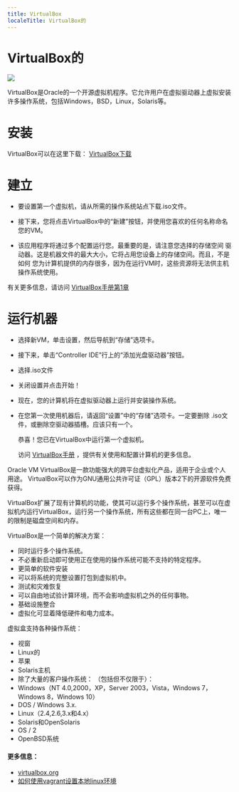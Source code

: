 ```yaml
---
title: VirtualBox
localeTitle: VirtualBox的
---
```

# VirtualBox的

![](https://upload.wikimedia.org/wikipedia/commons/d/d5/Virtualbox_logo.png)

VirtualBox是Oracle的一个开源虚拟机程序。它允许用户在虚拟驱动器上虚拟安装许多操作系统，包括Windows，BSD，Linux，Solaris等。

# 安装

VirtualBox可以在这里下载： [VirtualBox下载](https://www.virtualbox.org/wiki/Downloads)

# 建立

*   要设置第一个虚拟机，请从所需的操作系统站点下载.iso文件。
    
*   接下来，您将点击VirtualBox中的“新建”按钮，并使用您喜欢的任何名称命名您的VM。
    
*   该应用程序将通过多个配置运行您。最重要的是，请注意您选择的存储空间 驱动器。这是机器文件的最大大小，它将占用您设备上的存储空间。而且，不是如何 您为计算机提供的内存很多，因为在运行VM时，这些资源将无法供主机操作系统使用。
    

有关更多信息，请访问 [VirtualBox手册第1章](https://www.virtualbox.org/manual/ch01.html)

# 运行机器

*   选择新VM，单击设置，然后导航到“存储”选项卡。
    
*   接下来，单击“Controller IDE”行上的“添加光盘驱动器”按钮。
    
*   选择.iso文件
    
*   关闭设置并点击开始！
    
*   现在，您的计算机将在虚拟驱动器上运行并安装操作系统。
    
*   在您第一次使用机器后，请返回“设置”中的“存储”选项卡。一定要删除 .iso文件，或删除空驱动器插槽。应该只有一个。
    
    恭喜！您已在VirtualBox中运行第一个虚拟机。
    
    访问 [VirtualBox手册](https://www.virtualbox.org/manual/UserManual.html) ，提供有关使用和配置计算机的更多信息。
    

Oracle VM VirtualBox是一款功能强大的跨平台虚拟化产品，适用于企业或个人用途。 VirtualBox可以作为GNU通用公共许可证（GPL）版本2下的开源软件免费获得。

VirtualBox扩展了现有计算机的功能，使其可以运行多个操作系统，甚至可以在虚拟机内运行VirtualBox，运行另一个操作系统，所有这些都在同一台PC上，唯一的限制是磁盘空间和内存。

VirtualBox是一个简单的解决方案：

*   同时运行多个操作系统。
*   不必重新启动即可使用正在使用的操作系统可能不支持的特定程序。
*   更简单的软件安装
*   可以将系统的完整设置打包到虚拟机中。
*   测试和灾难恢复
*   可以自由地试验计算环境，而不会影响虚拟机之外的任何事物。
*   基础设施整合
*   虚拟化可显着降低硬件和电力成本。

虚拟盒支持各种操作系统：

*   视窗
*   Linux的
*   苹果
*   Solaris主机
*   除了大量的客户操作系统： （包括但不仅限于）：
*   Windows（NT 4.0,2000，XP，Server 2003，Vista，Windows 7，Windows 8，Windows 10）
*   DOS / Windows 3.x.
*   Linux（2.4,2.6,3.x和4.x）
*   Solaris和OpenSolaris
*   OS / 2
*   OpenBSD系统

#### 更多信息：

*   [virtualbox.org](https://www.virtualbox.org)
*   [如何使用vagrant设置本地linux环境](https://medium.com/@JohnFoderaro/how-to-set-up-a-local-linux-environment-with-vagrant-163f0ba4da77)